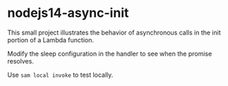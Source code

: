 # nodejs14-async-init

This small project illustrates the behavior of asynchronous calls in the init portion of a Lambda function.

Modify the sleep configuration in the handler to see when the promise resolves.

Use `sam local invoke` to test locally.
